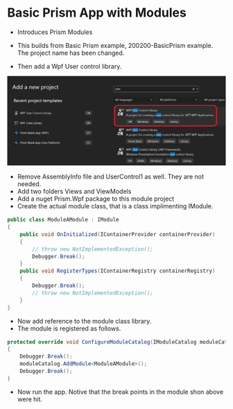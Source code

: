 # Basic Prism App with Modules

- Introduces Prism Modules

- This builds from Basic Prism example, 200200-BasicPrism example. The project name has been changed.

- Then add a Wpf User control library. 

![Choose Wpf User Control Template](./images/WpfUserControlProjectAdd.jpg)

- Remove AssemblyInfo file and UserControl1 as well. They are not needed.
- Add two folders Views and ViewModels
- Add a nuget Prism.Wpf package to this module project
- Create the actual module class, that is a class implimenting IModule.


```cs
public class ModuleAModule : IModule
{
    public void OnInitialized(IContainerProvider containerProvider)
    {
        // throw new NotImplementedException();
        Debugger.Break();
    }
    public void RegisterTypes(IContainerRegistry containerRegistry)
    {
        Debugger.Break();
        // throw new NotImplementedException();
    }
}
```

- Now add reference to the module class library. 
- The module is registered as follows.
```cs
protected override void ConfigureModuleCatalog(IModuleCatalog moduleCatalog)
{
    Debugger.Break();
    moduleCatalog.AddModule<ModuleAModule>();
    Debugger.Break();
}
```
- Now run the app. Notive that the break points in the module shon above were hit.
